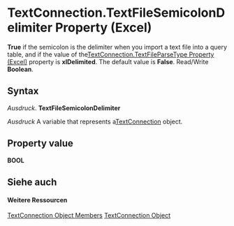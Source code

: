 
# TextConnection.TextFileSemicolonDelimiter Property (Excel)

 **True** if the semicolon is the delimiter when you import a text file into a query table, and if the value of the[TextConnection.TextFileParseType Property (Excel)](1b84a15f-85da-532b-15d3-0d487bd2c326.md) property is **xlDelimited**. The default value is **False**. Read/Write **Boolean**.


## Syntax

 _Ausdruck_. **TextFileSemicolonDelimiter**

 _Ausdruck_ A variable that represents a[TextConnection](21d04d46-3940-642b-a0fb-8e7c3fafc749.md) object.


## Property value

 **BOOL**


## Siehe auch


#### Weitere Ressourcen


[TextConnection Object Members](http://msdn.microsoft.com/library/6c3c1c87-9b23-f26f-376e-98acaca025e7%28Office.15%29.aspx)
[TextConnection Object](21d04d46-3940-642b-a0fb-8e7c3fafc749.md)